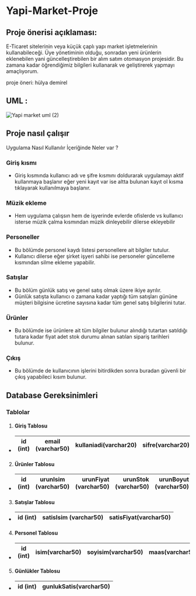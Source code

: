 # Yapi-Market-Proje
## Proje önerisi açıklaması:
E-Ticaret sitelerinin veya küçük çaplı yapı market işletmelerinin kullanabileceği. Üye yönetiminin olduğu, sonradan yeni ürünlerin eklenebilen yani güncelleştirebilen bir alım satım otomasyon projesidir. Bu zamana kadar öğrendiğimiz bilgileri kullanarak ve geliştirerek yapmayı amaçlıyorum.

proje öneri: hülya demirel

## UML :
![Yapi market uml (2)](https://user-images.githubusercontent.com/100669779/165162745-02798101-a73d-43b0-911a-4900adb5ebe6.png)
## Proje nasıl çalışır 
Uygulama Nasıl Kullanılır İçeriğinde Neler var ?

### Giriş kısmı 

+ Giriş kısmında kullanıcı adı ve şifre kısmını doldurarak uygulamayı aktif kullanmaya başlanır eğer yeni kayıt var ise altta bulunan kayıt ol kısma tıklayarak kullanılmaya başlanır.

### Müzik ekleme

+ Hem uygulama çalışsın hem de işyerinde evlerde ofislerde vs kullanıcı isterse müzik çalma kısmından müzik dinleyebilir dilerse ekleyebilir

### Personeller 

+ Bu bölümde personel kaydı listesi personellere ait bilgiler tutulur.
+ Kullanıcı dilerse eğer şirket işyeri sahibi ise personeler güncelleme kısmından silme ekleme yapabilir.

### Satışlar 

+ Bu bölüm günlük satış ve genel satış olmak üzere ikiye ayrılır.
+ Günlük satışta kullanıcı o zamana kadar yaptığı tüm satışları gününe müşteri bilgisine ücretine sayısına kadar tüm genel satış bilgilerini tutar.

### Ürünler 
+ Bu bölümde ise ürünlere ait tüm bilgiler bulunur alındığı tutartan satıldığı tutara kadar fiyat adet stok durumu alınan satılan sipariş tarihleri bulunur.

### Çıkış
+ Bu bölümde de kullanıcının işlerini bitirdikden sonra buradan güvenli bir çıkış yapabileci kısım bulunur.

## Database Gereksinimleri
### Tablolar
1. #### Giriş Tablosu
+ | id (int)           | email  (varchar50)          | kullaniadi(varchar20)  | sifre(varchar20)  |
  | ------------------ |:---------------------------:| ----------------------:| -----------------:|
2. #### Ürünler Tablosu
+ | id (int)           | urunIsim  (varchar50)       | urunFiyat (varchar50)  | urunStok (varchar50)  | urunBoyut (varchar50)  |
  | ------------------ |:---------------------------:| ----------------------:| -----------------:| -----------------:|
3. #### Satışlar Tablosu
+ | id (int)           | satisIsim (varchar50)      | satisFiyat(varchar50)  | 
  | ------------------ |:---------------------------:| ----------------------:| 
4. #### Personel Tablosu
+ | id (int)           | isim(varchar50)       | soyisim(varchar50)  | maas(varchar50)  | email(varchar50)  | telno(varchar50) | adres(varchar150)  |
  | ------------------ |:---------------------:| -------------------:| ----------------:| -----------------:| ----------------:| -------------------:|
5. #### Günlükler Tablosu
+ | id (int)           | gunlukSatis(varchar50)      | 
  | ------------------ |:---------------------------:|

